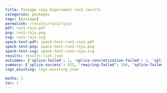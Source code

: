 ```yaml
---
title: Package raja Experiment run1 results
categories: packages
tags: [package]
permalink: /results/run1/raja/
pdf: run1-raja.pdf
png: run1-raja.png
svg: run1-raja.svg
spack-test-pdf: spack-test-run1-raja.pdf
spack-test-png: spack-test-run1-raja.png
spack-test-svg: spack-test-run1-raja.svg
results: results-list.json
outcomes: {'splice-failed': 1, 'splice-concretization-failed': 2, 'splice-install-failed': 3, 'rewiring-failed': 4, 'splice-success': 5, 'package-install-failed': 6}
summary: {'splice-success': 832, 'rewiring-failed': 160, 'splice-failed': 15, 'splice-install-failed': 22, 'splice-concretization-failed': 15, 'package-install-failed': 29, 'success-no-prediction': 0, 'predictions': {'spack-test': 832}, 'no-results-generated': 0, 'results-generated': 55, 'total-runs': 55}
logs_existing: logs-existing.json

maths: 1
toc: 1
---
```


